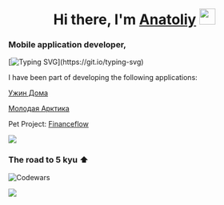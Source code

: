 <h1 align="center">Hi there, I'm <a href="https://t.me/An_00000" target="_blank">Anatoliy</a> 
<img src="https://github.com/blackcater/blackcater/raw/main/images/Hi.gif" height="32"/></h1>
<h3>Mobile application developer,</h3>

[![Typing SVG](https://readme-typing-svg.herokuapp.com?font=Roboto&weight=500&size=18&duration=10000&pause=1000&color=0969DA&random=false&width=435&lines=in+the+process+of+page+layout.+.+.)](https://git.io/typing-svg)

I have been part of developing the following applications:


[Ужин Дома](https://apps.apple.com/ru/app/ужин-дома-продукты-и-рецепты/id1564443317)

[Молодая Арктика](https://apps.apple.com/ru/app/молодая-арктика/id6443747882)

Pet Project: [Financeflow](https://github.com/nvsces/finance-app)

![](https://github-profile-summary-cards.vercel.app/api/cards/profile-details?username=AnatoliyRoslyakov&theme=apprentice)

<h3>The road to 5 kyu ⬆ </h3> 

![Codewars](https://github.r2v.ch/codewars?user=Anatoliy3399)


![](https://komarev.com/ghpvc/?username=your-github-AnatoliyRoslyakov)



